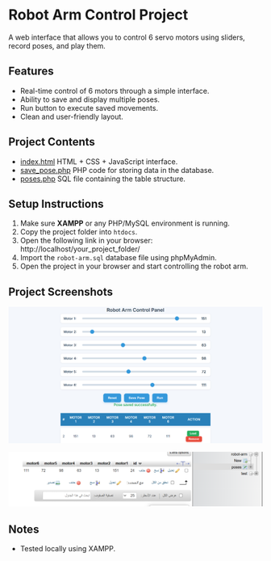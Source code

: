 # Robot Arm Control Project

A web interface that allows you to control 6 servo motors using sliders, record poses, and play them.

##  Features

- Real-time control of 6 motors through a simple interface.
- Ability to save and display multiple poses.
- Run button to execute saved movements.
- Clean and user-friendly layout.

##  Project Contents

- [index.html](index.html) HTML + CSS + JavaScript interface.
- [save_pose.php](./save_pose.php) PHP code for storing data in the database.
- [poses.php](./poses.php) SQL file containing the table structure.

## Setup Instructions

1. Make sure **XAMPP** or any PHP/MySQL environment is running.
2. Copy the project folder into `htdocs`.
3. Open the following link in your browser: http://localhost/your_project_folder/
4.  Import the `robot-arm.sql` database file using phpMyAdmin.
5. Open the project in your browser and start controlling the robot arm.

##  Project Screenshots

![robot-arme](robot-arme.png)

![data](data.png)

## Notes
- Tested locally using XAMPP.
